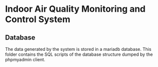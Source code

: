 # Indoor Air Quality Monitoring and Control System
## Database
The data generated by the system is stored in a mariadb database. This folder contains the SQL scripts of the database structure dumped by the phpmyadmin client.  

